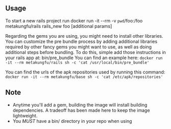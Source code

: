 ## Usage

To start a new rails project run
docker run -it --rm -v `pwd`/foo:/foo metakungfu/rails rails_new foo [additional params]

Regarding the gems you are using, you might need to install other libraries.
You can customize the pre bundle process by adding additional libraries required by other
fancy gems you might want to use, as well as doing additional steps before bundling.
To do this, simple add those instructions in your rails app at: bin/pre_bundle
You can find an example here: `docker run -it --rm metakungfu/rails sh -c 'cat /usr/local/bin/pre_bundle'`

You can find the urls of the apk repositories used by running this command:
`docker run -it --rm metakungfu/base sh -c 'cat /etc/apk/repositories'`

## Note

- Anytime you'll add a gem, building the image will install building dependencies. A
tradeoff has been made here to keep the image lightweight.
- You *MUST* have a bin/ directory in your repo when using 
